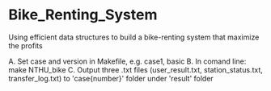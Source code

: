 # Bike_Renting_System
Using efficient data structures to build a bike-renting system that maximize the profits

A. Set case and version in Makefile, e.g. case1, basic
B. In comand line: make NTHU_bike
C. Output three .txt files (user_result.txt, station_status.txt, transfer_log.txt) to 'case{number}' folder under 'result' folder
